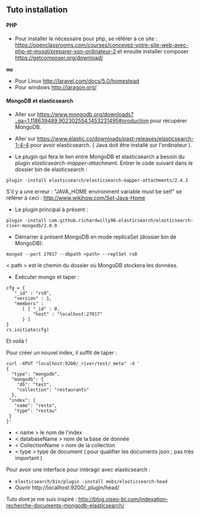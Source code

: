 ## Tuto installation

#### PHP

 * Pour installer le nécessaire pour php, se référer à ce site :
 https://openclassrooms.com/courses/concevez-votre-site-web-avec-php-et-mysql/preparer-son-ordinateur-2
et ensuite installer composer https://getcomposer.org/download/

 __ou__
 * Pour Linux http://laravel.com/docs/5.0/homestead
 * Pour windows
http://laragon.org/

#### MongoDB et elasticsearch

* Aller sur <https://www.mongodb.org/downloads?_ga=1.118639489.902302554.1453231495#production> pour récupérer MongoDB.

* Aller sur https://www.elastic.co/downloads/past-releases/elasticsearch-1-4-4 pour avoir elasticsearch. ( Java doit être installé sur l'ordinateur ).

* Le plugin qui fera le lien entre MongoDB et elasticsearch a besoin du plugin _elasticsearch-mapper-attachment_. Entrer le code suivant dans le dossier bin de elasticsearch :

```
plugin -install elasticsearch/elasticsearch-mapper-attachments/2.4.1
```
S'il y a une erreur : "JAVA_HOME environment variable must be set!" se référer à ceci : http://www.wikihow.com/Set-Java-Home

 * Le plugin principal à présent :
 ```
 plugin -install com.github.richardwilly98.elasticsearch/elasticsearch-river-mongodb/2.0.9
 ```

 * Démarrer à présent MongoDB en mode replicaSet (dossier bin de MongoDB):
````
mongod --port 27017 --dbpath <path> --replSet rs0
````
< path > est le chemin du dossier où MongoDB stockera les données.

* Exécuter mongo et taper :
````
cfg = {
   "_id" : "rs0",
   "version" : 1,
   "members" :
      [ { "_id" : 0,
          "host" : "localhost:27017"
      } ]
}
rs.initiate(cfg)
````
Et voilà !

Pour créer un nouvel index, il suffit de taper :
````
curl -XPUT "localhost:9200/_river/test/_meta" -d '
{
  "type": "mongodb",
  "mongodb": {
    "db": "test",
    "collection": "restaurants"
  },
 "index": {
   "name": "resto",
   "type": "restau"
 }
}'
````
* < name > le nom de l'index
* < databaseName > nom de la base de donnée
* < CollectionName > nom de la collection
* < type > type de document ( pour qualifier les documents json ; pas très important )

Pour avoir une interface pour intéragir avec elasticsearch :

  * ``elasticsearch/bin/plugin -install mobz/elasticsearch-head ``
  *  Ouvrir http://localhost:9200/_plugin/head/


Tuto dont je me suis inspiré : http://blog.viseo-bt.com/indexation-recherche-documents-mongodb-elasticsearch/
